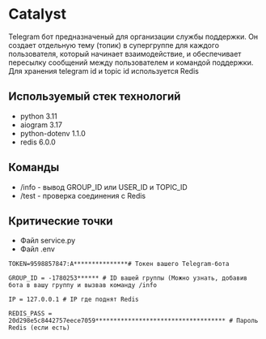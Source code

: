 # Catalyst
Telegram бот предназначеный для организации службы поддержки. Он создает отдельную тему (топик) в супергруппе для каждого пользователя, который начинает взаимодействие, и обеспечивает пересылку сообщений между пользователем и командой поддержки. Для хранения telegram id и topic id используется Redis
## Используемый стек технологий
- python 3.11
- aiogram 3.17
- python-dotenv 1.1.0
- redis 6.0.0
## Команды
- /info - вывод GROUP_ID или USER_ID и TOPIC_ID
- /test - проверка соединения с Redis
## Критические точки
- Файл service.py
- Файл .env 
```
TOKEN=9598857847:A***************# Токен вашего Telegram-бота

GROUP_ID = -1780253****** # ID вашей группы (Можно узнать, добавив бота в вашу группу и вызвав команду /info

IP = 127.0.0.1 # IP где поднят Redis

REDIS_PASS = 20d298e5c8442757eece7059************************************ # Пароль Redis (если есть)
```

